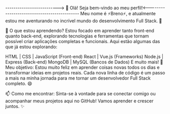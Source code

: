 --------------------------> 👋 Olá! Seja bem-vindo ao meu perfil!<--------------------------------------------
Meu nome é ⚡Breno⚡, e atualmente estou me aventurando no incrível mundo do desenvolvimento Full Stack. 🚀

🌱 O que estou aprendendo?
Estou focado em aprender tanto front-end quanto back-end, explorando tecnologias e ferramentas que tornam possível criar aplicações completas e funcionais. Aqui estão algumas das que já estou explorando:

HTML | CSS | JavaScript (Front-end)
React | Vue.js (Frameworks)
Node.js | Express (Back-end)
MongoDB | MySQL (Bancos de Dados)
E muito mais!
🎯 Meu objetivo:
Estou muito feliz em aprender coisas novas todos os dias e transformar ideias em projetos reais. Cada nova linha de código é um passo a mais na minha jornada para me tornar um desenvolvedor Full Stack completo. 😄

📫 Como me encontrar:
Sinta-se à vontade para se conectar comigo ou acompanhar meus projetos aqui no GitHub! Vamos aprender e crescer juntos. ✨

